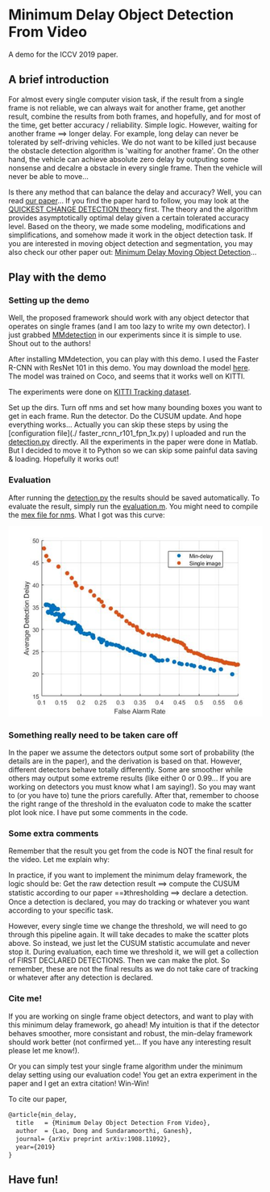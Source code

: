 # Minimum Delay Object Detection From Video

A demo for the ICCV 2019 paper.

## A brief introduction

For almost every single computer vision task, if the result from a single frame is not reliable, we can always wait for another frame, get another result, combine the results from both frames, and hopefully, and for most of the time, get better accuracy / reliability. Simple logic. However, waiting for another frame ==> longer delay. For example, long delay can never be tolerated by self-driving vehicles. We do not want to be killed just because the obstacle detection algorithm is 'waiting for another frame'. On the other hand, the vehicle can achieve absolute zero delay by outputing some nonsense and decalre a obstacle in every single frame. Then the vehicle will never be able to move...

Is there any method that can balance the delay and accuracy? Well, you can read [our paper](https://arxiv.org/abs/1908.11092)... If you find the paper hard to follow, you may look at the [QUICKEST CHANGE DETECTION theory](https://arxiv.org/abs/1210.5552) first. The theory and the algorithm provides asymptotically optimal delay given a certain tolerated accuracy level. Based on the theory, we made some modeling, modifications and simplifications, and somehow made it work in the object detection task. If you are interested in moving object detection and segmentation, you may also check our other paper out: [Minimum Delay Moving Object Detection](http://openaccess.thecvf.com/content_cvpr_2017/papers/Lao_Minimum_Delay_Moving_CVPR_2017_paper.pdf)...

## Play with the demo

### Setting up the demo
Well, the proposed framework should work with any object detector that operates on single frames (and I am too lazy to write my own detector). I just grabbed [MMdetection](https://github.com/open-mmlab/mmdetection) in our experiments since it is simple to use. Shout out to the authors!

After installing MMdetection, you can play with this demo. I used the Faster R-CNN with ResNet 101 in this demo. You may download the model [here](https://s3.ap-northeast-2.amazonaws.com/open-mmlab/mmdetection/models/faster_rcnn_r101_fpn_1x_20181129-d1468807.pth). The model was trained on Coco, and seems that it works well on KITTI.

The experiments were done on [KITTI Tracking dataset](http://www.cvlibs.net/datasets/kitti/eval_tracking.php). 

Set up the dirs. Turn off nms and set how many bounding boxes you want to get in each frame. Run the detector. Do the CUSUM update. And hope everything works... Actually you can skip these steps by using the [configuration file](./ 	faster_rcnn_r101_fpn_1x.py) I uploaded and run the [detection.py](./detection.py) directly. All the experiments in the paper were done in Matlab. But I decided to move it to Python so we can skip some painful data saving & loading. Hopefully it works out!  

### Evaluation
After running the [detection.py](./detection.py) the results should be saved automatically. To evaluate the result, simply run the [evaluation.m](./evaluation.m). You might need to compile the [mex file for nms](./Evaluation_toolbox/nms_mex.cpp). What I got was this curve:

![demo image](./Resnet101_Faster_RCNN.jpg)

### Something really need to be taken care off
In the paper we assume the detectors output some sort of probability (the details are in the paper), and the derivation is based on that. However, different detectors behave totally differently. Some are smoother while others may output some extreme results (like either 0 or 0.99... If you are working on detectors you must know what I am saying!). So you may want to (or you have to) tune the priors carefully. After that, remember to choose the right range of the threshold in the evaluaton code to make the scatter plot look nice. I have put some comments in the code.

### Some extra comments
Remember that the result you get from the code is NOT the final result for the video. Let me explain why:

In practice, if you want to implement the minimum delay framework, the logic should be:
Get the raw detection result ==> compute the CUSUM statistic according to our paper ==》thresholding ==> declare a detection. Once a detection is declared, you may do tracking or whatever you want according to your specific task. 

However, every single time we change the threshold, we will need to go through this pipeline again. It will take decades to make the scatter plots above. So instead, we just let the CUSUM statistic accumulate and never stop it. During evaluation, each time we threshold it, we will get a collection of FIRST DECLARED DETECTIONS. Then we can make the plot. So remember, these are not the final results as we do not take care of tracking or whatever after any detection is declared.

### Cite me!

If you are working on single frame object detectors, and want to play with this minimum delay framework, go ahead! My intuition is that if the detector behaves smoother, more consistant and robust, the min-delay framework should work better (not confirmed yet... If you have any interesting result please let me know!). 

Or you can simply test your single frame algorithm under the minimum delay setting using our evaluation code! You get an extra experiment in the paper and I get an extra citation! Win-Win!

To cite our paper, 

```
@article{min_delay,
  title   = {Minimum Delay Object Detection From Video},
  author  = {Lao, Dong and Sundaramoorthi, Ganesh},
  journal= {arXiv preprint arXiv:1908.11092},
  year={2019}
}
```

## Have fun!


























